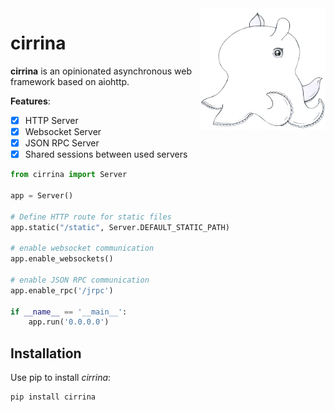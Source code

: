 <img align="right" src="doc/cirrina.jpg" width="200">

# cirrina

**cirrina** is an opinionated asynchronous web framework based on aiohttp.

**Features**:

- [x] HTTP Server
- [x] Websocket Server
- [x] JSON RPC Server
- [x] Shared sessions between used servers

```python
from cirrina import Server

app = Server()

# Define HTTP route for static files
app.static("/static", Server.DEFAULT_STATIC_PATH)

# enable websocket communication
app.enable_websockets()

# enable JSON RPC communication
app.enable_rpc('/jrpc')

if __name__ == '__main__':
    app.run('0.0.0.0')
```

## Installation

Use pip to install *cirrina*:

```bash
pip install cirrina
```
